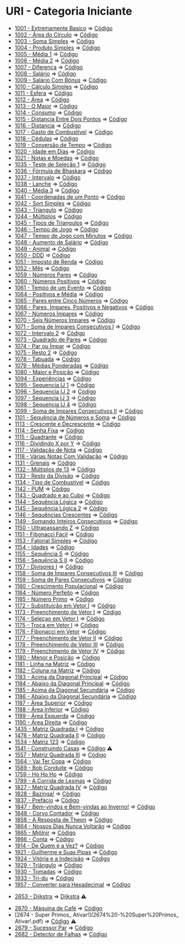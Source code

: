 # URI - Categoria Iniciante

* [1001 - Extremamente Basico](1001%20-%20Extremamente%20B%C3%A1sico.pdf) => [Código](ExtremamenteBasico.c)
* [1002 - Área do Círculo](1002%20-%20%C3%81rea%20do%20C%C3%ADrculo.pdf) => [Código](AreaDoCirculo.c)
* [1003 - Soma Simples](1003%20-%20Soma%20Simples.pdf) => [Código](SomaSimples.c)
* [1004 - Produto Simples](1004%20-%20Produto%20Simples.pdf) => [Código](ProdutoSimples.c)
* [1005 - Média 1](1005%20-%20M%C3%A9dia%201.pdf) => [Código](Media1.c)
* [1006 - Média 2](1006%20-%20M%C3%A9dia%202.pdf) => [Código](Media2.c)
* [1007 - Diferença](1007%20-%20Diferen%C3%A7a.pdf) => [Código](Diferenca.c)
* [1008 - Salário](1008%20-%20Sal%C3%A1rio.pdf) => [Código](Salario.c)
* [1009 - Salário Com Bônus](1009%20-%20Sal%C3%A1rio%20com%20B%C3%B4nus.pdf) => [Código](SalarioComBonus.c)
* [1010 - Cálculo Simples](1010%20-%20C%C3%A1lculo%20Simples.pdf) => [Código](CalculoSimples.c)
* [1011 - Esfera](1011%20-%20Esfera.pdf) => [Código](Esfera.c)
* [1012 - Área](1012%20-%20%C3%81rea.pdf) => [Código](Area.c)
* [1013 - O Maior](1013%20-%20O%20Maior.pdf) => [Código](OMaior.c)
* [1014 - Consumo](1014%20-%20Consumo.pdf) => [Código](Consumo.c)
* [1015 - Distancia Entre Dois Pontos](1015%20-%20Dist%C3%A2ncia%20Entre%20Dois%20Pontos.pdf) => [Código](DistanciaEntreDoisPontos.c)
* [1016 - Distancia](1016%20-%20Dist%C3%A2ncia.pdf) => [Código](Distancia.c)
* [1017 - Gasto de Combustível](1017%20-%20Gasto%20de%20Combust%C3%ADvel.pdf) => [Código](GastoDeCombustivel.c)
* [1018 - Cédulas](1018%20-%20C%C3%A9dulas.pdf) => [Código](Cedulas.c)
* [1019 - Conversão de Tempo](1019%20-%20Convers%C3%A3o%20de%20Tempo.pdf) => [Código](ConversaoDeTempo.c)
* [1020 - Idade em Dias](1020%20-%20Idade%20em%20Dias.pdf) => [Código](IdadeEmDias.c)
* [1021 - Notas e Moedas](1021%20-%20Notas%20e%20Moedas.pdf) => [Código](NotasEMoedas.c)
* [1035 - Teste de Seleção 1](1035%20-%20Teste%20de%20Seleção%201.pdf) => [Código](TesteDeSelecao1.c)
* [1036 - Fórmula de Bhaskara](1036%20-%20Fórmula%20de%20Bhaskara.pdf) => [Código](Bhaskara.c)
* [1037 - Intervalo](1037%20-%20Intervalo.pdf) => [Código](Intervalo.c)
* [1038 - Lanche](1038%20-%20Lanche.pdf) => [Código](Lanche.c)
* [1040 - Média 3](1040%20-%20Média%203.pdf) => [Código](Media3.c)
* [1041 - Coordenadas de um Ponto](1041%20-%20Coordenadas%20de%20um%20Ponto.pdf) => [Código](CoordenadasDeUmPonto.c)
* [1042 - Sort Simples](1042%20-%20Sort%20Simples.pdf) => [Código](SortSimples.c)
* [1043 - Triangulo](1043%20-%20Triângulo.pdf) => [Código](Triangulo.c)
* [1044 - Múltiplos](1044%20-%20Múltiplos.pdf) => [Código](Multiplos.c)
* [1045 - Tipos de Triangulos](1045%20-%20Tipos%20de%20Triângulos.pdf) => [Código](TiposDeTriangulos.c)
* [1046 - Tempo de Jogo](1046%20-%20Tempo%20de%20Jogo.pdf) => [Código](TempoDeJogo.c)
* [1047 - Tempo de Jogo com Minutos](1047%20-%20Tempo%20de%20Jogo%20com%20Minutos.pdf) => [Código](TempoDeJogoComMinutos.c)
* [1048 - Aumento de Salário](1048%20-%20Aumento%20de%20Salário.pdf) => [Código](AumentoDeSalario.c)
* [1049 - Animal](1049%20-%20Animal.pdf) => [Código](Animal.c)
* [1050 - DDD](1050%20-%20DDD.pdf) => [Código](DDD.c)
* [1051 - Imposto de Renda](1051%20-%20Imposto%20de%20Renda.pdf) => [Código](ImpostoDeRenda.c)
* [1052 - Mês](1052%20-%20Mês.pdf) => [Código](Mes.c)
* [1059 - Números Pares](1059%20-%20Números%20Pares.pdf) => [Código](NumerosPares.c)
* [1060 - Números Positivos](1060%20-%20Números%20Positivos.pdf) => [Código](NumerosPositivos.c)
* [1061 - Tempo de um Evento](1061%20-%20Tempo%20de%20um%20Evento.pdf) => [Código](TempoDeUmEvento.c)
* [1064 - Positivos e Média](1064%20-%20Positivos%20e%20Média.pdf) => [Código](PositivosEMedia.c)
* [1065 - Pares entre Cinco Números](1065%20-%20Pares%20entre%20Cinco%20Números.pdf) => [Código](ParesEntreCincoNumeros.c)
* [1066 - Pares, Ímpares, Positivos e Negativos](1066%20-%20Pares%2C%20Ímpares%2C%20Positivos%20e%20Negativos.pdf) => [Código](ParesImparesPositivosNegativos.c)
* [1067 - Números Ímpares](1067%20-%20Números%20Ímpares.pdf) => [Código](NúmerosImpares.c)
* [1070 - Seis Números Ímpares](1070%20-%20Seis%20Números%20Ímpares.pdf) => [Código](SeisNumerosImpares.c)
* [1071 - Soma de Impares Consecutivos I](1071%20-%20Soma%20de%20Impares%20Consecutivos%20I.pdf) => [Código](SomaDeImparesConsecutivos.c)
* [1072 - Intervalo 2](1072%20-%20Intervalo%202.pdf) => [Código](Intervalo2.c)
* [1073 - Quadrado de Pares](1073%20-%20Quadrado%20de%20Pares.pdf) => [Código](QuadradoDePares.c)
* [1074 - Par ou Ímpar](1074%20-%20Par%20ou%20Ímpar.pdf) => [Código](ParOuImpar.c)
* [1075 - Resto 2](1075%20-%20Resto%202.pdf) => [Código](Resto2.c)
* [1078 - Tabuada](1078%20-%20Tabuada.pdf) => [Código](Tabuada.c)
* [1079 - Médias Ponderadas](1079%20-%20Médias%20Ponderadas.pdf) => [Código](MediasPonderadas.c)
* [1080 - Maior e Posição](1080%20-%20Maior%20e%20Posição.pdf) => [Código](MaiorEPosicao.c)
* [1094 - Experiências](1094%20-%20Experiências.pdf) => [Código](Experiencias.c)
* [1095 - Sequencia IJ 1](1095%20-%20Sequencia%20IJ%201.pdf) => [Código](SequenciaIJ1.c)
* [1096 - Sequencia IJ 2](1096%20-%20Sequencia%20IJ%202.pdf) => [Código](SequenciaIJ2.c)
* [1097 - Sequencia IJ 3](1097%20-%20Sequencia%20IJ%203.pdf) => [Código](SequenciaIJ3.c)
* [1098 - Sequencia IJ 4](1098%20-%20Sequencia%20IJ%204.pdf) => [Código](SequenciaIJ4.c)
* [1099 - Soma de Ímpares Consecutivos II](1099%20-%20Soma%20de%20Impares%20Consecutivos%20II.pdf) => [Código](SomaDeImparesConsecutivos2.c)
* [1101 - Sequência de Números e Soma](1101%20-%20Sequencia%20de%20Numeros%20e%20Soma.pdf) => [Código](SequenciaDeNumerosESoma.c)
* [1113 - Crescente e Decrescente](1113%20-%20Crescente%20e%20Decrescente.pdf) => [Código](CrescenteEDecrescente.c)
* [1114 - Senha Fixa](1114%20-%20Senha%20Fixa.pdf) => [Código](SenhaFixa.c)
* [1115 - Quadrante](1115%20-%20Quadrante.pdf) => [Código](Quadrante.c)
* [1116 - Dividindo X por Y](1116%20-%20Dividindo%20X%20por%20Y.pdf) => [Código](DividindoXPorY.c)
* [1117 - Validação de Nota](1117%20-%20Validacao%20de%20Nota.pdf) => [Código](ValidacaoDeNota.c)
* [1118 - Várias Notas Com Validação](1118%20-%20Varias%20Notas%20Com%20Validacao.pdf) => [Código](VariasNotasComValidacao.c)
* [1131 - Grenais](1131%20-%20Grenais.pdf) => [Código](Grenais.c)
* [1132 - Múltiplos de 13](1132%20-%20Multiplos%20de%2013.pdf) => [Código](MultiplosDe13.c)
* [1133 - Resto da Divisão](1133%20-%20Resto%20da%20Divisao.pdf) => [Código](RestoDaDivisao.c)
* [1134 - Tipo de Combustível](1134%20-%20Tipo%20de%20Combustivel) => [Código](TipoDeCombustivel.c)
* [1142 - PUM](1142%20-%20PUM.pdf) => [Código](PUM.c)
* [1143 - Quadrado e ao Cubo](1143%20-%20Quadrado%20e%20ao%20Cubo.pdf) => [Código](QuadradoEAoCubo.c)
* [1144 - Sequência Lógica](1144%20-%20Sequencia%20Logica.pdf) => [Código](SequenciaLogica.c)
* [1145 - Sequência Lógica 2](1145%20-%20Sequencia%20Logica%202.pdf) => [Código](SequenciaLogica2.c)
* [1146 - Sequências Crescentes](1146%20-%20Sequencias%20Crescentes.pdf) => [Código](SequenciasCrescentes.c)
* [1149 - Somando Inteiros Consecutivos](1149%20-%20Somando%20Inteiros%20Consecutivos.pdf) => [Código](SomandoInteirosConsecutivos.c)
* [1150 - Ultrapassando Z](1150%20-%20Ultrapassando%20Z.pdf) => [Código](UltrapassandoZ.c)
* [1151 - Fibonacci Fácil](1151%20-%20Fibonacci%20Facil.pdf) => [Código](FibonnaciFacil.c)
* [1153 - Fatorial Simples](1153%20-%20Fatorial%20Simples.pdf) => [Código](FatorialSimples.c)
* [1154 - Idades](1154%20-%20Idades.pdf) => [Código](Idades.c)
* [1155 - Sequência S](1155%20-%20Sequencia%20S.pdf) => [Código](SequenciaS.c)
* [1156 - Sequência S II](1156%20-%20Sequencia%20S%20II.pdf) => [Código](SequenciaS2.c)
* [1157 - Divisores I](1157%20-%20Divisores%20I.pdf) => [Código](Divisores.c)
* [1158 - Soma de Ímpares Consecutivos III](1158%20-%20Soma%20de%20Impares%20Consecutivos%20III.pdf) => [Código](SomaDeImparesConsecutivos3.c)
* [1159 - Soma de Pares Consecutivos](1159%20-%20Soma%20de%20Pares%20Consecutivos.pdf) => [Código](SomaDeParesConsecutivos.c)
* [1160 - Crescimento Populacional](1160%20-%20Crescimento%20Populacional.pdf) => [Código](CrescimentoPopulacional.c)
* [1164 - Número Perfeito](1164%20-%20Numero%20Perfeito.pdf) => [Código](NumeroPerfeito.c)
* [1165 - Número Primo](1165%20-%20Numero%20Primo.pdf) => [Código](NumeroPrimo.c)
* [1172 - Substituição em Vetor I](1172%20-%20Substituicao%20em%20Vetor%20I.pdf) => [Código](SubstituicoesEmVetor.c)
* [1173 - Preenchimento de Vetor I](1173%20-%20Preenchimento%20de%20Vetor%20I.pdf) => [Código](PreenchimentoDeVetor.c)
* [1174 - Seleçao em Vetor I](1174%20-%20Selecao%20em%20Vetor%20I.pdf) => [Código](SelecaoEmVetor.c)
* [1175 - Troca em Vetor I](1175%20-%20Troca%20em%20Vetor%20I.pdf) => [Código](TrocaEmVetor.c)
* [1176 - Fibonacci em Vetor](1176%20-%20Fibonacci%20em%20Vetor.pdf) => [Código](FibonacciEmVetor.c)
* [1177 - Preenchimento de Vetor II](1177%20-%20Preenchimento%20de%20Vetor%20II.pdf) => [Código](PreenchimentoDeVetor2.c)
* [1178 - Preenchimento de Vetor III](1178%20-%20Preenchimento%20de%20Vetor%20III.pdf) => [Código](PreenchimentoDeVetor3.c)
* [1179 - Preenchimento de Vetor IV](1179%20-%20Preenchimento%20de%20Vetor%20IV.pdf) => [Código](PreenchimentoDeVetor4.c)
* [1180 - Menor e Posição](1180%20-%20Menor%20e%20Posicao.pdf) => [Código](MenorEPosicao.c)
* [1181 - Linha na Matriz](1181%20-%20Linha%20na%20Matriz.pdf) => [Código](LinhaNaMatriz.c)
* [1182 - Coluna na Matriz](1182%20-%20Coluna%20na%20Matriz.pdf) => [Código](ColunaNaMatriz.c)
* [1183 - Acima da Diagonal Principal](1183%20-%20Acima%20da%20Diagonal%20Principal.pdf) => [Código](AcimaDaDiagonalPrincipal.c)
* [1184 - Abaixo da Diagonal Principal](1184%20-%20Abaixo%20da%20Diagonal%20Principal.pdf) => [Código](AbaixoDaDiagonalPrincipal.c)
* [1185 - Acima da Diagonal Secundária](1185%20-%20Acima%20da%20Diagonal%20Secundária.pdf) => [Código](AcimaDaDiagonalSecundaria.c)
* [1186 - Abaixo da Diagonal Secundária](1186%20-%20Abaixo%20da%20Diagonal%20Secundária.pdf) => [Código](AbaixoDaDiagonalSecundaria.c)
* [1187 - Área Superior](1187%20-%20Área%20Superior.pdf) => [Código](AreaSuperior.c)
* [1188 - Área Inferior](1188%20-%20Área%20Inferior.pdf) => [Código](AreaInferior.c)
* [1189 - Área Esquerda](1189%20-%20Área%20Esquerda.pdf) => [Código](AreaEsquerda.c)
* [1190 - Área Direita](1190%20-%20Área%20Direita.pdf) => [Código](AreaDireita.c)
* [1435 - Matriz Quadrada I](1435%20-%20Matriz%20Quadrada%20I.pdf) => [Código](MatrizQuadrada.c)
* [1478 - Matriz Quadrada II](1478%20-%20Matriz%20Quadrada%20II.pdf) => [Código](MatrizQuadrada2.c)
* [1534 - Matriz 123](1534%20-%20Matriz%20123.pdf) => [Código](Matriz123.c)
* [1541 - Construindo Casas](1541%20-%20Construindo%20Casas.pdf) => [Código](ConstruindoCasas.c) :warning:
* [1557 - Matriz Quadrada III](1557%20-%20Matriz%20Quadrada%20III.pdf) => [Código](MatrizQuadrada3.c)
* [1564 - Vai Ter Copa](1564%20-%20Vai%20Ter%20Copa.pdf) => [Código](VaiTerCopa.c)
* [1589 - Bob Conduite](1589%20-%20Bob%20Conduite.pdf) => [Código](BobConduite.c)
* [1759 - Ho Ho Ho](1759%20-%20Ho%20Ho%20Ho.pdf) => [Código](HoHoHo.c)
* [1789 - A Corrida de Lesmas](1789%20-%20A%20Corrida%20de%20Lesmas.pdf) => [Código](CorridaDeLesmas.c)
* [1827 - Matriz Quadrada IV](1827%20-%20Matriz%20Quadrada%20IV.pdf) => [Código](MatrizQuadrada4.c)
* [1828 - Bazinga!](1828%20-%20Bazinga!.pdf) => [Código](Bazinga.c)
* [1837 - Prefácio](1837%20-%20Prefacio.pdf) => [Código](Prefacio.c)
* [1847 - Bem-vindos e Bem-vindas ao Inverno!](1847%20-%20Bem-vindos%20e%20Bem-vindas%20ao%20Inverno!.pdf) => [Código](BemvindosEBemvindas.c)
* [1848 - Corvo Contador](1848%20-%20Corvo%20Contador.pdf) => [Código](CorvoContador.c)
* [1858 - A Resposta de Theon](1858%20-%20A%20Resposta%20de%20Theon.pdf) => [Código](ARespostaDeTheon.c)
* [1864 - Nossos Dias Nunca Voltarão](1864%20-%20Nossos%20Dias%20Nunca%20Voltarão.pdf) => [Código](NossosDiasNuncaVoltarao.c)
* [1865 - Mjölnir](1865%20-%20Mjölnir.pdf) => [Código](Mjolnir.c)
* [1866 - Conta](1866%20-%20Conta.pdf) => [Código](Conta.c)
* [1914 - De Quem é a Vez?](1914%20-%20De%20Quem%20é%20a%20Vez.pdf) => [Código](DeQuemEAVez.c)
* [1921 - Guilherme e Suas Pipas](1921%20-%20Guilherme%20e%20Suas%20Pipas.pdf) => [Código](GuilhermeESuasPipas.c)
* [1924 - Vitória e a Indecisão](1924%20-%20Vitória%20e%20a%20Indecisão.pdf) => [Código](VitoriaEAIndecisao.c)
* [1929 - Triângulo](1929%20-%20Triângulo.pdf) => [Código](Triangulo2.c)
* [1930 - Tomadas](1930%20-%20Tomadas.pdf) => [Código](Tomadas.c)
* [1933 - Tri-du](1933%20-%20Tri-du.pdf) => [Código](Tridu.c)
* [1957 - Converter para Hexadecimal](1957%20-%20Converter%20para%20Hexadecimal.pdf) => [Código](ConverterParaHexa.c)
<!-- * [DDD](DDD.pdf) => [Código](codigo.c) -->
<!-- * [DDD](DDD.pdf) => [Código](codigo.c) -->
<!-- * [DDD](DDD.pdf) => [Código](codigo.c) -->
<!-- * [DDD](DDD.pdf) => [Código](codigo.c) -->
<!-- * [DDD](DDD.pdf) => [Código](codigo.c) -->
<!-- * [DDD](DDD.pdf) => [Código](codigo.c) -->
<!-- * [DDD](DDD.pdf) => [Código](codigo.c) -->
<!-- * [DDD](DDD.pdf) => [Código](codigo.c) -->
<!-- * [DDD](DDD.pdf) => [Código](codigo.c) -->
<!-- * [DDD](DDD.pdf) => [Código](codigo.c) -->
<!-- * [DDD](DDD.pdf) => [Código](codigo.c) -->
<!-- * [DDD](DDD.pdf) => [Código](codigo.c) -->
<!-- * [DDD](DDD.pdf) => [Código](codigo.c) -->
<!-- * [DDD](DDD.pdf) => [Código](codigo.c) -->
<!-- * [DDD](DDD.pdf) => [Código](codigo.c) -->
<!-- * [DDD](DDD.pdf) => [Código](codigo.c) -->
<!-- * [DDD](DDD.pdf) => [Código](codigo.c) -->
<!-- * [DDD](DDD.pdf) => [Código](codigo.c) -->
<!-- * [DDD](DDD.pdf) => [Código](codigo.c) -->
<!-- * [DDD](DDD.pdf) => [Código](codigo.c) -->
<!-- * [DDD](DDD.pdf) => [Código](codigo.c) -->
<!-- * [DDD](DDD.pdf) => [Código](codigo.c) -->
<!-- * [DDD](DDD.pdf) => [Código](codigo.c) -->
<!-- * [DDD](DDD.pdf) => [Código](codigo.c) -->
<!-- * [DDD](DDD.pdf) => [Código](codigo.c) -->
<!-- * [DDD](DDD.pdf) => [Código](codigo.c) -->
<!-- * [DDD](DDD.pdf) => [Código](codigo.c) -->
<!-- * [DDD](DDD.pdf) => [Código](codigo.c) -->
<!-- * [DDD](DDD.pdf) => [Código](codigo.c) -->
<!-- * [DDD](DDD.pdf) => [Código](codigo.c) -->
<!-- * [DDD](DDD.pdf) => [Código](codigo.c) -->
<!-- * [DDD](DDD.pdf) => [Código](codigo.c) -->
<!-- * [DDD](DDD.pdf) => [Código](codigo.c) -->
<!-- * [DDD](DDD.pdf) => [Código](codigo.c) -->
<!-- * [DDD](DDD.pdf) => [Código](codigo.c) -->
<!-- * [DDD](DDD.pdf) => [Código](codigo.c) -->
<!-- * [DDD](DDD.pdf) => [Código](codigo.c) -->
<!-- * [DDD](DDD.pdf) => [Código](codigo.c) -->
<!-- * [DDD](DDD.pdf) => [Código](codigo.c) -->
<!-- * [DDD](DDD.pdf) => [Código](codigo.c) -->
<!-- * [DDD](DDD.pdf) => [Código](codigo.c) -->
<!-- * [DDD](DDD.pdf) => [Código](codigo.c) -->
<!-- * [DDD](DDD.pdf) => [Código](codigo.c) -->
<!-- * [DDD](DDD.pdf) => [Código](codigo.c) -->
<!-- * [DDD](DDD.pdf) => [Código](codigo.c) -->
<!-- * [DDD](DDD.pdf) => [Código](codigo.c) -->
<!-- * [DDD](DDD.pdf) => [Código](codigo.c) -->
<!-- * [DDD](DDD.pdf) => [Código](codigo.c) -->
<!-- * [DDD](DDD.pdf) => [Código](codigo.c) -->
<!-- * [DDD](DDD.pdf) => [Código](codigo.c) -->
<!-- * [DDD](DDD.pdf) => [Código](codigo.c) -->
<!-- * [DDD](DDD.pdf) => [Código](codigo.c) -->
<!-- * [DDD](DDD.pdf) => [Código](codigo.c) -->
<!-- * [DDD](DDD.pdf) => [Código](codigo.c) -->
<!-- * [DDD](DDD.pdf) => [Código](codigo.c) -->
<!-- * [DDD](DDD.pdf) => [Código](codigo.c) -->
<!-- * [DDD](DDD.pdf) => [Código](codigo.c) -->
<!-- * [DDD](DDD.pdf) => [Código](codigo.c) -->
<!-- * [DDD](DDD.pdf) => [Código](codigo.c) -->
<!-- * [DDD](DDD.pdf) => [Código](codigo.c) -->
<!-- * [DDD](DDD.pdf) => [Código](codigo.c) -->
<!-- * [DDD](DDD.pdf) => [Código](codigo.c) -->
<!-- * [DDD](DDD.pdf) => [Código](codigo.c) -->
<!-- * [DDD](DDD.pdf) => [Código](codigo.c) -->
<!-- * [DDD](DDD.pdf) => [Código](codigo.c) -->
<!-- * [DDD](DDD.pdf) => [Código](codigo.c) -->
<!-- * [DDD](DDD.pdf) => [Código](codigo.c) -->
<!-- * [DDD](DDD.pdf) => [Código](codigo.c) -->
<!-- * [DDD](DDD.pdf) => [Código](codigo.c) -->
<!-- * [DDD](DDD.pdf) => [Código](codigo.c) -->
<!-- * [DDD](DDD.pdf) => [Código](codigo.c) -->
<!-- * [DDD](DDD.pdf) => [Código](codigo.c) -->
<!-- * [DDD](DDD.pdf) => [Código](codigo.c) -->
<!-- * [DDD](DDD.pdf) => [Código](codigo.c) -->
<!-- * [DDD](DDD.pdf) => [Código](codigo.c) -->
<!-- * [DDD](DDD.pdf) => [Código](codigo.c) -->
<!-- * [DDD](DDD.pdf) => [Código](codigo.c) -->
<!-- * [DDD](DDD.pdf) => [Código](codigo.c) -->
<!-- * [DDD](DDD.pdf) => [Código](codigo.c) -->
<!-- * [DDD](DDD.pdf) => [Código](codigo.c) -->
<!-- * [DDD](DDD.pdf) => [Código](codigo.c) -->
<!-- * [DDD](DDD.pdf) => [Código](codigo.c) -->
<!-- * [DDD](DDD.pdf) => [Código](codigo.c) -->
<!-- * [DDD](DDD.pdf) => [Código](codigo.c) -->
<!-- * [DDD](DDD.pdf) => [Código](codigo.c) -->
<!-- * [DDD](DDD.pdf) => [Código](codigo.c) -->
<!-- * [DDD](DDD.pdf) => [Código](codigo.c) -->
<!-- * [DDD](DDD.pdf) => [Código](codigo.c) -->
<!-- * [DDD](DDD.pdf) => [Código](codigo.c) -->
<!-- * [DDD](DDD.pdf) => [Código](codigo.c) -->
<!-- * [DDD](DDD.pdf) => [Código](codigo.c) -->
<!-- * [DDD](DDD.pdf) => [Código](codigo.c) -->
* [2653 - Dijkstra](2653%20-%20Dijkstra.pdf) => [Dijkstra](Dijkstra.c) :warning:
<!-- * [DDD](DDD.pdf) => [Código](codigo.c) -->
* [2670 - Máquina de Café](2670%20-%20Máquina%20de%20Café.pdf) => [Código](MaquinaDeCafe.c)
* [2674 - Super Primos_ Ativar!](2674%20-%20Super%20Primos_ Ativar!.pdf) => [Código](SuperPrimos.c) :warning:
* [2679 - Sucessor Par](2679%20-%20Sucessor%20Par.pdf) => [Código](SucessorPar.c)
* [2682 - Detector de Falhas](2682%20-%20Detector%20de%20Falhas.pdf) => [Código](DetectorDeFalhas.c)
